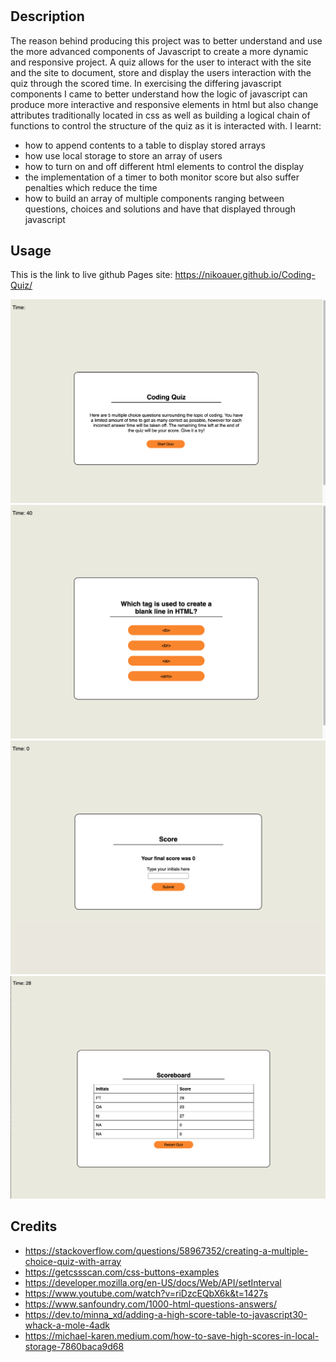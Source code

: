# <Coding-Quiz>

## Description
The reason behind producing this project was to better understand and use the more advanced components of Javascript to create a more dynamic and responsive project. A quiz allows for the user to interact with the site and the site to document, store and display the users interaction with the quiz through the scored time. In exercising the differing javascript components I came to better understand how the logic of javascript can produce more interactive and responsive elements in html but also change attributes traditionally located in css as well as building a logical chain of functions to control the structure of the quiz as it is interacted with. I learnt:
- how to append contents to a table to display stored arrays
- how use local storage to store an array of users
- how to turn on and off different html elements to control the display
- the implementation of a timer to both monitor score but also suffer penalties which reduce the time
- how to build an array of multiple components ranging between questions, choices and solutions and have that displayed through javascript

## Usage
This is the link to live github Pages site: https://nikoauer.github.io/Coding-Quiz/

![alt text](./assets/screenshots/screenshot1.png)
![alt text](./assets/screenshots/screenshot2.png)
![alt text](./assets/screenshots/screenshot3.png)
![alt text](./assets/screenshots/screenshot4.png)

## Credits
- https://stackoverflow.com/questions/58967352/creating-a-multiple-choice-quiz-with-array
- https://getcssscan.com/css-buttons-examples
- https://developer.mozilla.org/en-US/docs/Web/API/setInterval
- https://www.youtube.com/watch?v=riDzcEQbX6k&t=1427s
- https://www.sanfoundry.com/1000-html-questions-answers/
- https://dev.to/minna_xd/adding-a-high-score-table-to-javascript30-whack-a-mole-4adk
- https://michael-karen.medium.com/how-to-save-high-scores-in-local-storage-7860baca9d68